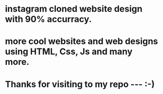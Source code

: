 # instagram cloned website design with 90% accurracy.
# more cool websites and web designs using HTML, Css, Js and many more.
# Thanks for visiting to my repo --- :-)
